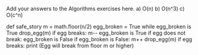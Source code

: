 Add your answers to the Algorithms exercises here.
a) O(n)
b) O(n^3)
c) O(c^n)

def safe_story
m = math.floor(n/2)
egg_broken = True 
while egg_broken is True
  drop_egg(m)
  if egg breaks:
    m--
    egg_broken is True
  if egg does not break:
    egg_broken is False
if egg_broken is False:
  m++
  drop_egg(m)
  if egg breaks:
   print (Egg will break from floor m or higher)